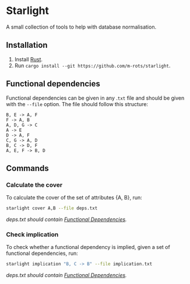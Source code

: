 # Starlight

A small collection of tools to help with database normalisation.

## Installation

1. Install [Rust](https://www.rust-lang.org/tools/install).
2. Run `cargo install --git https://github.com/m-rots/starlight`.

## Functional dependencies

Functional dependencies can be given in any .`txt` file and should be given with the `--file` option.
The file should follow this structure:

```
B, E -> A, F
F -> A, B
A, D, G -> C
A -> E
D -> A, F
C, G -> A, D
B, C -> D, F
A, E, F -> B, D
```

## Commands

### Calculate the cover

To calculate the cover of the set of attributes {A, B}, run:

```bash
starlight cover A,B --file deps.txt
```

*deps.txt should contain [Functional Dependencies](#functional-dependencies).*

### Check implication

To check whether a functional dependency is implied, given a set of functional dependencies, run:

```bash
starlight implication "B, C -> B" --file implication.txt
```

*deps.txt should contain [Functional Dependencies](#functional-dependencies).*